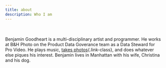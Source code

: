 ```yaml
---
title: about
description: Who I am
---
```


<br><br>
Benjamin Goodheart is a multi-disciplinary artist and programmer. He works at B&H Photo on the Product Data Goverance team as a Data Steward for Pro Video.  He plays music, [takes photos](https://photo.goodheart.dev){.link-class}, and does whatever else piques his interest. Benjamin lives in Manhattan with his wife, Christina and his dog.